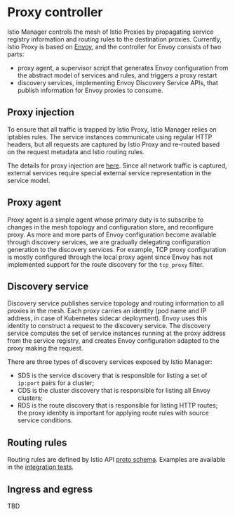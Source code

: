 # Proxy controller

Istio Manager controls the mesh of Istio Proxies by propagating service registry information and routing rules to the destination proxies. Currently, Istio Proxy is based on [Envoy](https://github.com/lyft/envoy), and the controller for Envoy consists of two parts:

- proxy agent, a supervisor script that generates Envoy configuration from the abstract model of services and rules, and triggers a proxy restart
- discovery services, implementing Envoy Discovery Service APIs, that publish information for Envoy proxies to consume.

## Proxy injection

To ensure that all traffic is trapped by Istio Proxy, Istio Manager relies on iptables rules. The service instances communicate using regular HTTP headers, but all requests are captured by Istio Proxy and re-routed based on the request metadata and Istio routing rules.

The details for proxy injection are [here](proxy-injection.md). Since all network traffic is captured, external services require special external service representation in the service model. 

## Proxy agent

Proxy agent is a simple agent whose primary duty is to subscribe to changes in the mesh topology and configuration store, and reconfigure proxy. As more and more parts of Envoy configuration become available through discovery services, we are gradually delegating configuration generation to the discovery services. For example, TCP proxy configuration is mostly configured through the local proxy agent since Envoy has not implemented support for the route discovery for the `tcp_proxy` filter.

## Discovery service

Discovery service publishes service topology and routing information to all proxies in the mesh. Each proxy carries an identity (pod name and IP address, in case of Kubernetes sidecar deployment). Envoy uses this identity to construct a request to the discovery service. The discovery service computes the set of service instances running at the proxy address from the service registry, and creates Envoy configuration adapted to the proxy making the request. 

There are three types of discovery services exposed by Istio Manager:

- SDS is the service discovery that is responsible for listing a set of `ip:port` pairs for a cluster;
- CDS is the cluster discovery that is responsible for listing all Envoy clusters;
- RDS is the route discovery that is responsible for listing HTTP routes; the proxy identity is important for applying route rules with source service conditions.

## Routing rules

Routing rules are defined by Istio API [proto schema](https://github.com/istio/api/blob/master/proxy/v1/config/cfg.md). Examples are available in the [integration tests](../test/integration).

## Ingress and egress

TBD
